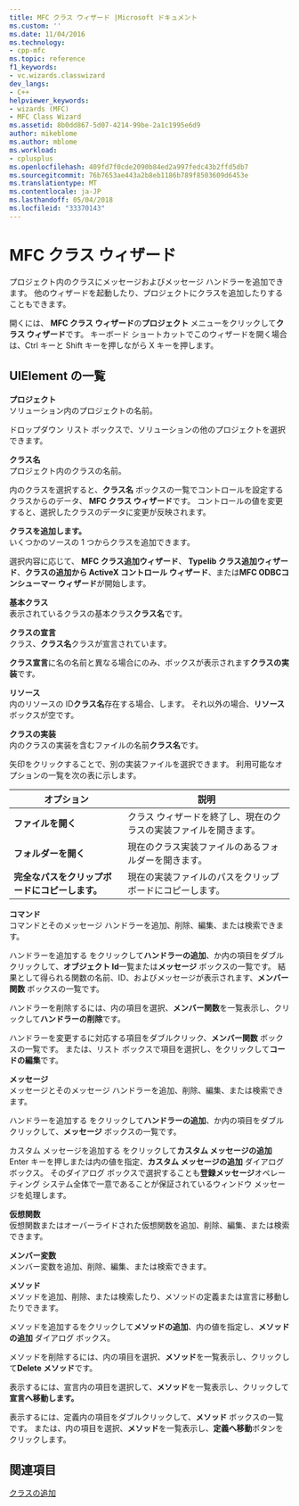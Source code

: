 ```yaml
---
title: MFC クラス ウィザード |Microsoft ドキュメント
ms.custom: ''
ms.date: 11/04/2016
ms.technology:
- cpp-mfc
ms.topic: reference
f1_keywords:
- vc.wizards.classwizard
dev_langs:
- C++
helpviewer_keywords:
- wizards (MFC)
- MFC Class Wizard
ms.assetid: 8b0dd867-5d07-4214-99be-2a1c1995e6d9
author: mikeblome
ms.author: mblome
ms.workload:
- cplusplus
ms.openlocfilehash: 409fd7f0cde2090b84ed2a997fedc43b2ffd5db7
ms.sourcegitcommit: 76b7653ae443a2b8eb1186b789f8503609d6453e
ms.translationtype: MT
ms.contentlocale: ja-JP
ms.lasthandoff: 05/04/2018
ms.locfileid: "33370143"
---
```

# <a name="mfc-class-wizard"></a>MFC クラス ウィザード
プロジェクト内のクラスにメッセージおよびメッセージ ハンドラーを追加できます。 他のウィザードを起動したり、プロジェクトにクラスを追加したりすることもできます。  
  
 開くには、 **MFC クラス ウィザード**の**プロジェクト** メニューをクリックして**クラス ウィザード**です。 キーボード ショートカットでこのウィザードを開く場合は、Ctrl キーと Shift キーを押しながら X キーを押します。  
  
## <a name="uielement-list"></a>UIElement の一覧  
 **プロジェクト**  
 ソリューション内のプロジェクトの名前。  
  
 ドロップダウン リスト ボックスで、ソリューションの他のプロジェクトを選択できます。  
  
 **クラス名**  
 プロジェクト内のクラスの名前。  
  
 内のクラスを選択すると、**クラス名** ボックスの一覧でコントロールを設定するクラスからのデータ、 **MFC クラス ウィザード**です。 コントロールの値を変更すると、選択したクラスのデータに変更が反映されます。  
  
 **クラスを追加します。**  
 いくつかのソースの 1 つからクラスを追加できます。  
  
 選択内容に応じて、 **MFC クラス追加ウィザード**、 **Typelib クラス追加ウィザード**、**クラスの追加から ActiveX コントロール ウィザード**、または**MFC ODBCコンシューマー ウィザード**が開始します。  
  
 **基本クラス**  
 表示されているクラスの基本クラス**クラス名**です。  
  
 **クラスの宣言**  
 クラス、**クラス名**クラスが宣言されています。  
  
 **クラス宣言**に名の名前と異なる場合にのみ、ボックスが表示されます**クラスの実装**です。  
  
 **リソース**  
 内のリソースの ID**クラス名**存在する場合、します。 それ以外の場合、**リソース**ボックスが空です。  
  
 **クラスの実装**  
 内のクラスの実装を含むファイルの名前**クラス名**です。  
  
 矢印をクリックすることで、別の実装ファイルを選択できます。 利用可能なオプションの一覧を次の表に示します。  
  
|オプション|説明|  
|------------|-----------------|  
|**ファイルを開く**|クラス ウィザードを終了し、現在のクラスの実装ファイルを開きます。|  
|**フォルダーを開く**|現在のクラス実装ファイルのあるフォルダーを開きます。|  
|**完全なパスをクリップボードにコピーします。**|現在の実装ファイルのパスをクリップボードにコピーします。|  
  
 **コマンド**  
 コマンドとそのメッセージ ハンドラーを追加、削除、編集、または検索できます。  
  
 ハンドラーを追加する をクリックして**ハンドラーの追加**、か内の項目をダブルクリックして、**オブジェクト Id**一覧または**メッセージ** ボックスの一覧です。 結果として得られる関数の名前、ID、およびメッセージが表示されます、**メンバー関数** ボックスの一覧です。  
  
 ハンドラーを削除するには、内の項目を選択、**メンバー関数**を一覧表示し、クリックして**ハンドラーの削除**です。  
  
 ハンドラーを変更するに対応する項目をダブルクリック、**メンバー関数** ボックスの一覧です。 または、リスト ボックスで項目を選択し、をクリックして**コードの編集**です。  
  
 **メッセージ**  
 メッセージとそのメッセージ ハンドラーを追加、削除、編集、または検索できます。  
  
 ハンドラーを追加する をクリックして**ハンドラーの追加**、か内の項目をダブルクリックして、**メッセージ** ボックスの一覧です。  
  
 カスタム メッセージを追加する をクリックして**カスタム メッセージの追加**Enter キーを押しまたは内の値を指定、**カスタム メッセージの追加** ダイアログ ボックス。 そのダイアログ ボックスで選択することも**登録メッセージ**オペレーティング システム全体で一意であることが保証されているウィンドウ メッセージを処理します。  
  
 **仮想関数**  
 仮想関数またはオーバーライドされた仮想関数を追加、削除、編集、または検索できます。  
  
 **メンバー変数**  
 メンバー変数を追加、削除、編集、または検索できます。  
  
 **メソッド**  
 メソッドを追加、削除、または検索したり、メソッドの定義または宣言に移動したりできます。  
  
 メソッドを追加するをクリックして**メソッドの追加**、内の値を指定し、**メソッドの追加** ダイアログ ボックス。  
  
 メソッドを削除するには、内の項目を選択、**メソッド**を一覧表示し、クリックして**Delete メソッド**です。  
  
 表示するには、宣言内の項目を選択して、**メソッド**を一覧表示し、クリックして**宣言へ移動します。**  
  
 表示するには、定義内の項目をダブルクリックして、**メソッド** ボックスの一覧です。 または、内の項目を選択、**メソッド**を一覧表示し、**定義へ移動**ボタンをクリックします。  
  
## <a name="see-also"></a>関連項目  
 [クラスの追加](../../ide/adding-a-class-visual-cpp.md)
